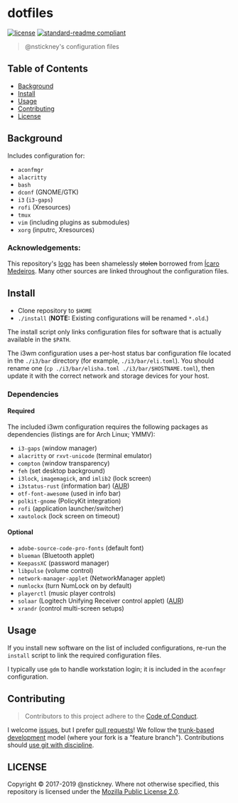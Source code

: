 # dotfiles

[![license](https://img.shields.io/github/license/nstickney/dotfiles.svg)](LICENSE)
[![standard-readme compliant](https://img.shields.io/badge/readme%20style-standard-brightgreen.svg?style=flat-square)](https://github.com/RichardLitt/standard-readme)

> @nstickney's configuration files

## Table of Contents

- [Background](#background)
- [Install](#install)
- [Usage](#usage)
- [Contributing](#contributing)
- [License](#license)

## Background

Includes configuration for:
* `aconfmgr`
* `alacritty`
* `bash`
* `dconf` (GNOME/GTK)
* `i3` (`i3-gaps`)
* `rofi` (Xresources)
* `tmux`
* `vim` (including plugins as submodules)
* `xorg` (inputrc, Xresources)

### Acknowledgements:

This repository's [logo](logo.png) has been shamelessly ~~stolen~~ borrowed from [Ícaro Medeiros](https://dotfiles.zeef.com/icaro.medeiros). Many other sources are linked throughout the configuration files.


## Install

* Clone repository to `$HOME`
* `./install` (**NOTE:** Existing configurations will be renamed `*.old`.)

The install script only links configuration files for software that is actually available in the `$PATH`.

The i3wm configuration uses a per-host status bar configuration file located in the `./i3/bar` directory (for example, `./i3/bar/eli.toml`). You should rename one (`cp ./i3/bar/elisha.toml ./i3/bar/$HOSTNAME.toml`), then update it with the correct network and storage devices for your host.

### Dependencies

#### Required

The included i3wm configuration requires the following packages as dependencies (listings are for Arch Linux; YMMV):
* `i3-gaps` (window manager)
* `alacritty` or `rxvt-unicode` (terminal emulator)
* `compton` (window transparency)
* `feh` (set desktop background)
* `i3lock`, `imagemagick`, and `imlib2` (lock screen)
* `i3status-rust` (information bar) ([AUR](https://aur.archlinux.org/packages/i3status-rust/))
* `otf-font-awesome` (used in info bar)
* `polkit-gnome` (PolicyKit integration)
* `rofi` (application launcher/switcher)
* `xautolock` (lock screen on timeout)

#### Optional

* `adobe-source-code-pro-fonts` (default font)
* `blueman` (Bluetooth applet)
* `KeepassXC` (password manager)
* `libpulse` (volume control)
* `network-manager-applet` (NetworkManager applet)
* `numlockx` (turn NumLock on by default)
* `playerctl` (music player controls)
* `solaar` (Logitech Unifying Receiver control applet) ([AUR](https://aur.archlinux.org/packages/solaar/))
* `xrandr` (control multi-screen setups)

## Usage

If you install new software on the list of included configurations, re-run the `install` script to link the required configuration files.

I typically use `gdm` to handle workstation login; it is included in the `aconfmgr` configuration.

## Contributing

> Contributors to this project adhere to the [Code of Conduct](CONDUCT.md).

I welcome [issues](https://gitlab.com/nstickney/dotfiles/issues "Issues"), but I prefer [pull requests](https://gitlab.com/nstickney/dotfiles/merge_requests "Pull requests")!
We follow the [trunk-based development](https://trunkbaseddevelopment.com/) model (where your fork is a "feature branch").
Contributions should [use git with discipline](https://drewdevault.com/2019/02/25/Using-git-with-discipline.html).

## LICENSE

Copyright &copy; 2017-2019 @nstickney.
Where not otherwise specified, this repository is licensed under the [Mozilla Public License 2.0](LICENSE).